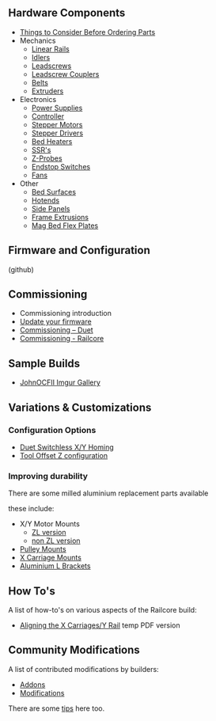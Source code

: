 ## Hardware Components

  * [Things to Consider Before Ordering Parts](/things_to_consider_before_ordering_parts.md)
  * Mechanics
    * [Linear Rails](/linear_rails.md)
    * [Idlers]()
    * [Leadscrews](/leadscrews.md)
    * [Leadscrew Couplers]()
    * [Belts](/belts.md)
    * [Extruders]()
  * Electronics
    * [Power Supplies](/power_supplies.md)
    * [Controller]()
    * [Stepper Motors]()
    * [Stepper Drivers]()
    * [Bed Heaters]()
    * [SSR's]()
    * [Z-Probes]()
    * [Endstop Switches]()
    * [Fans]()
  * Other
    * [Bed Surfaces]()
    * [Hotends]()
    * [Side Panels]()
    * [Frame Extrusions]()
    * [Mag Bed Flex Plates]()

## Firmware and Configuration

(github)

## Commissioning

  * Commissioning introduction
  * [Update your firmware](update_firmware.md)
  * [Commissioning – Duet]()
  * [Commissioning - Railcore]()

## Sample Builds

- [JohnOCFII Imgur Gallery](https://imgur.com/a/edVEg4K)

## Variations & Customizations

### Configuration Options 
  * [Duet Switchless X/Y Homing]()
  * [Tool Offset Z configuration]()

### Improving durability
There are some milled aluminium replacement parts available 

these include:
  * X/Y Motor Mounts
    * [ZL version](https://713maker.com/railcore/railcore-ii-zl-series-motor-mounts)
    * [non ZL version](https://713maker.com/railcore/railcore-ii-non-zl-series-motor-mounts)
  * [Pulley Mounts](https://713maker.com/railcore/railcore-ii-idler-pulley-mounts)
  * [X Carriage Mounts](http://www.mandalaroseworks.com/product/railcore)
  * [Aluminium L Brackets](http://www.mandalaroseworks.com/product/railcore#lbrackets)

## How To's 
A list of how-to's on various aspects of the Railcore build:
  * [Aligning the X Carriages/Y Rail](aligning_the_x_carriages_y_rail.pdf) temp PDF version

## Community Modifications

A list of contributed modifications by builders:
  * [Addons]()
  * [Modifications]()

There are some [tips]() here too.








